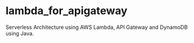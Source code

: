 # lambda_for_apigateway
Serverless Architecture using AWS Lambda, API Gateway and DynamoDB using Java.
